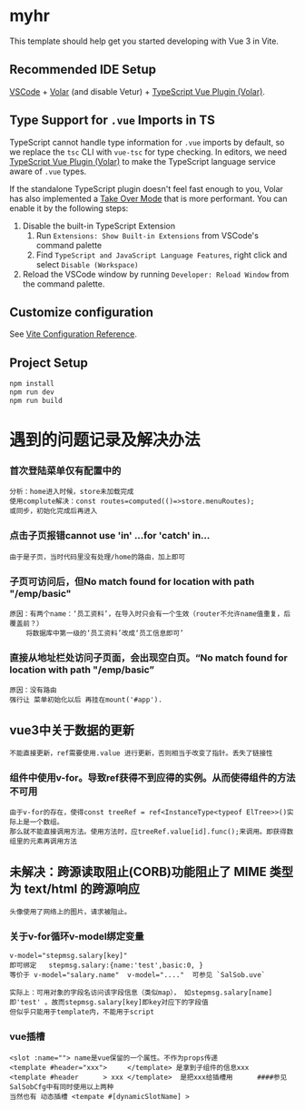 # myhr

This template should help get you started developing with Vue 3 in Vite.

## Recommended IDE Setup

[VSCode](https://code.visualstudio.com/) + [Volar](https://marketplace.visualstudio.com/items?itemName=Vue.volar) (and disable Vetur) + [TypeScript Vue Plugin (Volar)](https://marketplace.visualstudio.com/items?itemName=Vue.vscode-typescript-vue-plugin).

## Type Support for `.vue` Imports in TS

TypeScript cannot handle type information for `.vue` imports by default, so we replace the `tsc` CLI with `vue-tsc` for type checking. In editors, we need [TypeScript Vue Plugin (Volar)](https://marketplace.visualstudio.com/items?itemName=Vue.vscode-typescript-vue-plugin) to make the TypeScript language service aware of `.vue` types.

If the standalone TypeScript plugin doesn't feel fast enough to you, Volar has also implemented a [Take Over Mode](https://github.com/johnsoncodehk/volar/discussions/471#discussioncomment-1361669) that is more performant. You can enable it by the following steps:

1. Disable the built-in TypeScript Extension
    1) Run `Extensions: Show Built-in Extensions` from VSCode's command palette
    2) Find `TypeScript and JavaScript Language Features`, right click and select `Disable (Workspace)`
2. Reload the VSCode window by running `Developer: Reload Window` from the command palette.

## Customize configuration

See [Vite Configuration Reference](https://vitejs.dev/config/).

## Project Setup
```sh
npm install
npm run dev
npm run build
```
# 遇到的问题记录及解决办法
### 首次登陆菜单仅有配置中的
    分析：home进入时候，store未加载完成
    使用complute解决：const routes=computed(()=>store.menuRoutes);
    或同步，初始化完成后再进入
### 点击子页报错cannot use 'in' ...for 'catch' in...
    由于是子页，当时代码里没有处理/home的路由，加上即可
### 子页可访问后，但No match found for location with path "/emp/basic"
    原因：有两个name：‘员工资料’，在导入时只会有一个生效（router不允许name值重复，后覆盖前？）
        将数据库中第一级的‘员工资料’改成‘员工信息即可’
### 直接从地址栏处访问子页面，会出现空白页。“No match found for location with path "/emp/basic”
    原因：没有路由
    强行让 菜单初始化以后 再挂在mount('#app').
## vue3中关于数据的更新
    不能直接更新，ref需要使用.value 进行更新，否则相当于改变了指针。丢失了链接性
###  组件中使用v-for。导致ref获得不到应得的实例。从而使得组件的方法不可用
    由于v-for的存在，使得const treeRef = ref<InstanceType<typeof ElTree>>()实际上是一个数组。
    那么就不能直接调用方法。使用方法时，应treeRef.value[id].func();来调用。即获得数组里的元素再调用方法
## 未解决：跨源读取阻止(CORB)功能阻止了 MIME 类型为 text/html 的跨源响应
    头像使用了网络上的图片，请求被阻止。
### 关于v-for循环v-model绑定变量
    v-model="stepmsg.salary[key]"
    即可绑定   stepmsg.salary:{name:'test',basic:0, } 
    等价于 v-model="salary.name"  v-model="...."  可参见 `SalSob.uve`

    实际上：可用对象的字段名访问该字段信息（类似map）， 如stepmsg.salary[name] 即'test' 。故而stepmsg.salary[key]即key对应下的字段值
    但似乎只能用于template内，不能用于script
### vue插槽
    <slot :name=""> name是vue保留的一个属性。不作为props传递
    <template #header="xxx">     </template> 是拿到子组件的信息xxx
    <template #header      > xxx </template>  是把xxx给插槽用      ####参见SalSobCfg中有同时使用以上两种
    当然也有 动态插槽 <tempate #[dynamicSlotName] >

